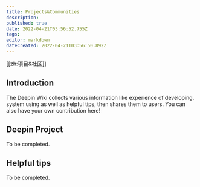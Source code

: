 ```yaml
---
title: Projects&Communities
description: 
published: true
date: 2022-04-21T03:56:52.755Z
tags: 
editor: markdown
dateCreated: 2022-04-21T03:56:50.892Z
---
```


[[zh:项目&社区]]

## Introduction

The Deepin Wiki collects various information like experience of developing, system using  as well as helpful tips, then shares them to users. You can also have your own contribution here!

## Deepin Project

To be completed.

## Helpful tips

To be completed.